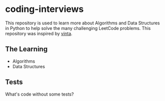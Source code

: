 # coding-interviews

This repository is used to learn more about Algorithms and Data Structures in Python to help solve the many challenging LeetCode problems. This repository was inspired by [vinta](https://github.com/vinta/fuck-coding-interviews).

## The Learning

- Algorithms
- Data Structures


## Tests

What's code without some tests?
